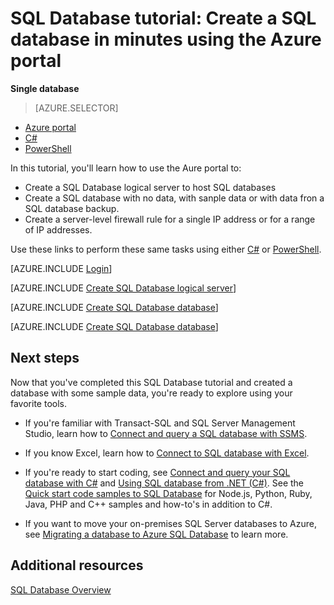 <properties
	pageTitle="SQL Database tutorial: Create a SQL database | Microsoft Azure"
	description="Learn how to set up a SQL Database logical server, server firewall rule, SQL database, sample data, connect with client tools, configure users, and database firewall rule."
	keywords="sql database tutorial,create a sql database"
	services="sql-database"
	documentationCenter=""
	authors="carlrabeler"
	manager="jhubbard"
	editor=""/>


<tags
	ms.service="sql-database"
	ms.workload="data-management"
	ms.tgt_pltfrm="na"
	ms.devlang="na"
	ms.topic="hero-article"
	ms.date="04/14/2016"
	ms.author="carlrab"/>

# SQL Database tutorial: Create a SQL database in minutes using the Azure portal

**Single database**

> [AZURE.SELECTOR]
- [Azure portal](sql-database-get-started.md)
- [C#](sql-database-get-started-csharp.md)
- [PowerShell](sql-database-get-started-powershell.md)

In this tutorial, you'll learn how to use the Aure portal to:

- Create a SQL Database logical server to host SQL databases
- Create a SQL database with no data, with sanple data or with data fron a SQL database backup.
- Create a server-level firewall rule for a single IP address or for a range of IP addresses.

Use these links to perform these same tasks using either [C#](sql-database-get-started-csharp.md) or [PowerShell](sql-database-get-started-powershell.md).

[AZURE.INCLUDE [Login](../../includes/azure-getting-started-portal-login.md)]

[AZURE.INCLUDE [Create SQL Database logical server](../../includes/sql-database-create-new-server-portal.md)]

[AZURE.INCLUDE [Create SQL Database database](../../includes/sql-database-create-new-database-portal.md)]

[AZURE.INCLUDE [Create SQL Database database](../../includes/sql-database-create-new-server-firewall-portal.md)]

## Next steps
Now that you've completed this SQL Database tutorial and created a database with some sample data, you're ready to explore using your favorite tools.

- If you're familiar with Transact-SQL and SQL Server Management Studio, learn how to [Connect and query a SQL database with SSMS](sql-database-connect-query-ssms.md).

- If you know Excel, learn how to [Connect to SQL database with Excel](sql-database-connect-excel.md).

- If you're ready to start coding, see [Connect and query your SQL database with C#](sql-database-connect-query.md) and [Using SQL database from .NET (C#)](sql-database-develop-dotnet-simple.md). See the [Quick start code samples to SQL Database](sql-database-develop-quick-start-client-code-samples.md) for Node.js, Python, Ruby, Java, PHP and C++ samples and how-to's in addition to C#.

- If you want to move your on-premises SQL Server databases to Azure, see [Migrating a database to Azure SQL Database](sql-database-cloud-migrate.md) to learn more.


## Additional resources

[SQL Database Overview](sql-database-technical-overview.md)

